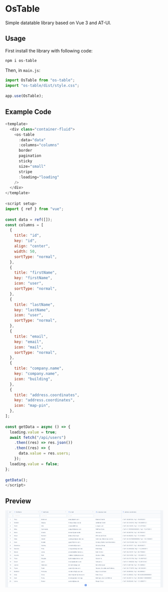 # OsTable

Simple datatable library based on Vue 3 and AT-UI.

## Usage

First install the library with following code:

```bash
npm i os-table
```

Then, in `main.js`:

```js
import OsTable from "os-table";
import "os-table/dist/style.css";

app.use(OsTable);
```

## Example Code

```js
<template>
  <div class="container-fluid">
    <os-table
      :data="data"
      :columns="columns"
      border
      pagination
      sticky
      size="small"
      stripe
      :loading="loading"
    />
  </div>
</template>

<script setup>
import { ref } from "vue";

const data = ref([]);
const columns = [
  {
    title: "id",
    key: "id",
    align: "center",
    width: 50,
    sortType: "normal",
  },
  {
    title: "firstName",
    key: "firstName",
    icon: "user",
    sortType: "normal",
  },
  {
    title: "lastName",
    key: "lastName",
    icon: "user",
    sortType: "normal",
  },
  {
    title: "email",
    key: "email",
    icon: "mail",
    sortType: "normal",
  },
  {
    title: "company.name",
    key: "company.name",
    icon: "building",
  },
  {
    title: "address.coordinates",
    key: "address.coordinates",
    icon: "map-pin",
  },
];

const getData = async () => {
  loading.value = true;
  await fetch("/api/users")
    .then((res) => res.json())
    .then((res) => {
      data.value = res.users;
    });
  loading.value = false;
};

getData();
</script>
```

## Preview

![os-table](os-table.png)
